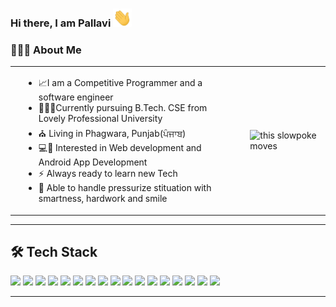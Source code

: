 ### Hi there, I am Pallavi <img src="https://github.com/ABSphreak/ABSphreak/raw/master/gifs/Hi.gif" width="30px" style="max-width:100%;">

<!--
**Pal2000/Pal2000** is a ✨ _special_ ✨ repository because its `README.md` (this file) appears on your GitHub profile.

Here are some ideas to get you started:

- 🔭 I’m currently working on ...
- 🌱 I’m currently learning ...
- 👯 I’m looking to collaborate on ...
- 🤔 I’m looking for help with ...
- 💬 Ask me about ...
- 📫 How to reach me: ...
- 😄 Pronouns: ...
- ⚡ Fun fact: ... -->

### 👩🏻‍💻  About Me                                                                                 
  <table>
  <tr>
    <th>
    <td>
      <ul>
        <li> 📈I am a Competitive Programmer and a software engineer </li>
        <li>👩🏻‍🎓Currently pursuing B.Tech. CSE from Lovely Professional University</li>
        <li>⛪ Living in Phagwara, Punjab(ਪੰਜਾਬ) </li>
        <li>💻📲 Interested in Web development and Android App Development </li>
        <li>⚡ Always ready to learn new Tech </li>
        <li>🙂 Able to handle pressurize stituation with smartness, hardwork and smile </li>
      </ul>
        </td>
     </th>
  <th>
  <td>
    <img src="https://i.pinimg.com/originals/d8/6c/8d/d86c8dd4ab953f9370925106c547ce30.gif" alt="this slowpoke moves"  width=250/>
    </td>
    </th>
  </tr>
</table>
<hr>

## 🛠 Tech Stack

<img src="https://img.shields.io/badge/C-00599C?style=for-the-badge&logo=c&logoColor=white">  <img src="https://img.shields.io/badge/C%2B%2B-00599C?style=for-the-badge&logo=c%2B%2B&logoColor=white"> <img src="https://img.shields.io/badge/Java-ED8B00?style=for-the-badge&logo=java&logoColor=white">   <img src="https://img.shields.io/badge/PHP-777BB4?style=for-the-badge&logo=php&logoColor=white">   <img src="https://img.shields.io/badge/Python-14354C?style=for-the-badge&logo=python&logoColor=white"> <img src="https://img.shields.io/badge/HTML5-E34F26?style=for-the-badge&logo=html5&logoColor=white">  <img src="https://img.shields.io/badge/CSS3-1572B6?style=for-the-badge&logo=css3&logoColor=white">  <img src="	https://img.shields.io/badge/JavaScript-323330?style=for-the-badge&logo=javascript&logoColor=F7DF1E">  <img src="https://img.shields.io/badge/Bootstrap-563D7C?style=for-the-badge&logo=bootstrap&logoColor=white">  <img src="https://img.shields.io/badge/Laravel-FF2D20?style=for-the-badge&logo=laravel&logoColor=white"> <img src="	https://img.shields.io/badge/Netlify-00C7B7?style=for-the-badge&logo=netlify&logoColor=white">  <img src="https://img.shields.io/badge/Visual_Studio_2019-5C2D91?style=for-the-badge&logo=visual%20studio&logoColor=white"> <img src="https://img.shields.io/badge/Android-3DDC84?style=for-the-badge&logo=android&logoColor=white">  <img src="https://img.shields.io/badge/Windows-0078D6?style=for-the-badge&logo=windows&logoColor=white">  <img src="	https://img.shields.io/badge/Ubuntu-E95420?style=for-the-badge&logo=ubuntu&logoColor=white">  <img src="https://img.shields.io/badge/Ubuntu-E95420?style=for-the-badge&logo=ubuntu&logoColor=white"> <img src="https://img.shields.io/badge/GitHub-100000?style=for-the-badge&logo=github&logoColor=white"> 
 
 <hr>
 
 
<!-- ## 🌟🌟 Connect With Me 

<a href="https://www.linkedin.com/in/pallavi-58b85a18a"><img src="https://img.shields.io/badge/LinkedIn-0077B5?style=for-the-badge&logo=linkedin&logoColor=white"></a>
<hr> -->

 
